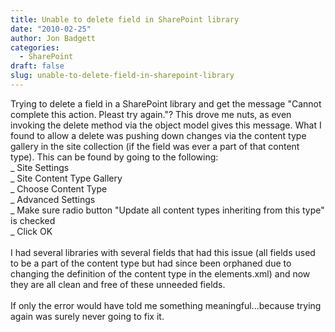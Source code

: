 ```yaml
---
title: Unable to delete field in SharePoint library
date: "2010-02-25"
author: Jon Badgett
categories:
  - SharePoint
draft: false
slug: unable-to-delete-field-in-sharepoint-library
---
```


Trying to delete a field in a SharePoint library and get the message "Cannot
complete this action. Pleast try again."? This drove me nuts, as even invoking
the delete method via the object model gives this message. What I found to allow
a delete was pushing down changes via the content type gallery in the site
collection (if the field was ever a part of that content type). This can be
found by going to the following:<br />_ Site Settings<br />_ Site Content Type
Gallery<br />_ Choose Content Type<br />_ Advanced Settings<br />_ Make sure
radio button "Update all content types inheriting from this type" is
checked<br />_ Click OK<br /><br />I had several libraries with several fields
that had this issue (all fields used to be a part of the content type but had
since been orphaned due to changing the definition of the content type in the
elements.xml) and now they are all clean and free of these unneeded
fields.<br /><br />If only the error would have told me something
meaningful...because trying again was surely never going to fix it.
